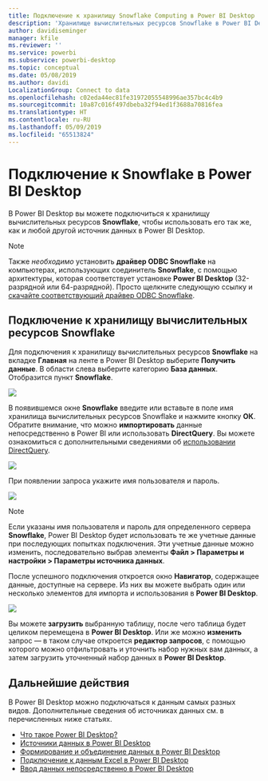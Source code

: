 ```yaml
---
title: Подключение к хранилищу Snowflake Computing в Power BI Desktop
description: 'Хранилище вычислительных ресурсов Snowflake в Power BI Desktop: простое подключение и использование'
author: davidiseminger
manager: kfile
ms.reviewer: ''
ms.service: powerbi
ms.subservice: powerbi-desktop
ms.topic: conceptual
ms.date: 05/08/2019
ms.author: davidi
LocalizationGroup: Connect to data
ms.openlocfilehash: c02eda44ec81fe31972055548996ae357bc4c4b9
ms.sourcegitcommit: 10a87c016f497dbeba32f94ed1f3688a70816fea
ms.translationtype: HT
ms.contentlocale: ru-RU
ms.lasthandoff: 05/09/2019
ms.locfileid: "65513824"
---
```

# <a name="connect-to-snowflake-in-power-bi-desktop"></a>Подключение к Snowflake в Power BI Desktop
В Power BI Desktop вы можете подключиться к хранилищу вычислительных ресурсов **Snowflake**, чтобы использовать его так же, как и любой другой источник данных в Power BI Desktop. 

> [!NOTE]
> Также *необходимо* установить **драйвер ODBC Snowflake** на компьютерах, использующих соединитель **Snowflake**, с помощью архитектуры, которая соответствует установке **Power BI Desktop** (32-разрядной или 64-разрядной). Просто щелкните следующую ссылку и [скачайте соответствующий драйвер ODBC Snowflake](http://go.microsoft.com/fwlink/?LinkID=823762).
> 
> 

## <a name="connect-to-a-snowflake-computing-warehouse"></a>Подключение к хранилищу вычислительных ресурсов Snowflake
Для подключения к хранилищу вычислительных ресурсов **Snowflake** на вкладке **Главная** на ленте в Power BI Desktop выберите **Получить данные**. В области слева выберите категорию **База данных**. Отобразится пункт **Snowflake**.

![](media/desktop-connect-snowflake/connect_snowflake_2b.png)

В появившемся окне **Snowflake** введите или вставьте в поле имя хранилища вычислительных ресурсов Snowflake и нажмите кнопку **ОК**. Обратите внимание, что можно **импортировать** данные непосредственно в Power BI или использовать **DirectQuery**. Вы можете ознакомиться с дополнительными сведениями об [использовании DirectQuery](desktop-use-directquery.md).

![](media/desktop-connect-snowflake/connect_snowflake_3.png)

При появлении запроса укажите имя пользователя и пароль.

![](media/desktop-connect-snowflake/connect_snowflake_4.png)

> [!NOTE]
> Если указаны имя пользователя и пароль для определенного сервера **Snowflake**, Power BI Desktop будет использовать те же учетные данные при последующих попытках подключения. Эти учетные данные можно изменить, последовательно выбрав элементы **Файл > Параметры и настройки > Параметры источника данных**.
> 
> 

После успешного подключения откроется окно **Навигатор**, содержащее данные, доступные на сервере. Из них вы можете выбрать один или несколько элементов для импорта и использования в **Power BI Desktop**.

![](media/desktop-connect-snowflake/connect_snowflake_5.png)

Вы можете **загрузить** выбранную таблицу, после чего таблица будет целиком перемещена в **Power BI Desktop**. Или же можно **изменить** запрос — в таком случае откроется **редактор запросов**, с помощью которого можно отфильтровать и уточнить набор нужных вам данных, а затем загрузить уточненный набор данных в **Power BI Desktop**.

## <a name="next-steps"></a>Дальнейшие действия
В Power BI Desktop можно подключаться к данным самых разных видов. Дополнительные сведения об источниках данных см. в перечисленных ниже статьях.

* [Что такое Power BI Desktop?](desktop-what-is-desktop.md)
* [Источники данных в Power BI Desktop](desktop-data-sources.md)
* [Формирование и объединение данных в Power BI Desktop](desktop-shape-and-combine-data.md)
* [Подключение к данным Excel в Power BI Desktop](desktop-connect-excel.md)   
* [Ввод данных непосредственно в Power BI Desktop](desktop-enter-data-directly-into-desktop.md)   

